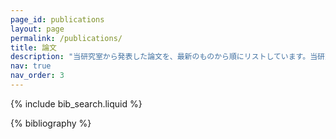 ```yaml
---
page_id: publications
layout: page
permalink: /publications/
title: 論文
description: "当研究室から発表した論文を、最新のものから順にリストしています。当研究室のメンバーとして論文に貢献した著者を太字で示しています。当研究室のメンバーが筆頭あるいは責任著者を務める論文にはプレビュー画像を付しています。†: 共筆頭著者. *: (共)責任著者."
nav: true
nav_order: 3
---
```


<!-- _pages/publications.md -->
<link rel="stylesheet" href="{{ 'assets/css/publications.css' | relative_url }}">

{% include bib_search.liquid %}

<div class="publications">

{% bibliography %}

</div>
